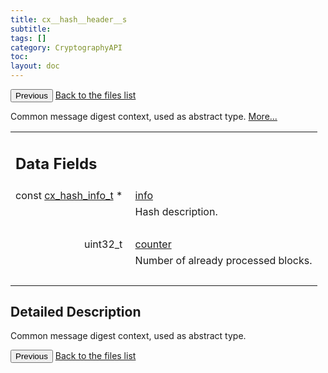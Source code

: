 ```yaml
---
title: cx__hash__header__s
subtitle:
tags: []
category: CryptographyAPI
toc:
layout: doc
---
```


<button class="uk-button uk-button-default uk-button-small uk-margin-medium-top" onclick="history.back()">Previous</button>
<a class="uk-button uk-button-default uk-button-small uk-margin-medium-top crypto-button" href="../../crypto-api/files">Back to the files list</a>


<p>Common message digest context, used as abstract type.  
 <a href="../cx__hash__header__s#details">More...</a></p>
<table class="memberdecls">
<tr class="heading"><td colspan="2"><h2 class="groupheader"><a name="pub-attribs"></a>
Data Fields</h2></td></tr>
<tr class="memitem:ac613131b42e92ab66088a8cfbdc8fbba"><td class="memItemLeft" align="right" valign="top"><a id="ac613131b42e92ab66088a8cfbdc8fbba"></a>
const <a class="el" href="../cx__hash__info__t">cx_hash_info_t</a> *&#160;</td><td class="memItemRight" valign="bottom"><a class="el" href="../cx__hash__header__s#ac613131b42e92ab66088a8cfbdc8fbba">info</a></td></tr>
<tr class="memdesc:ac613131b42e92ab66088a8cfbdc8fbba"><td class="mdescLeft">&#160;</td><td class="mdescRight">Hash description. <br /></td></tr>
<tr class="separator:ac613131b42e92ab66088a8cfbdc8fbba"><td class="memSeparator" colspan="2">&#160;</td></tr>
<tr class="memitem:a51322ddb267b4729d6b5f2bb05d49fff"><td class="memItemLeft" align="right" valign="top"><a id="a51322ddb267b4729d6b5f2bb05d49fff"></a>
uint32_t&#160;</td><td class="memItemRight" valign="bottom"><a class="el" href="../cx__hash__header__s#a51322ddb267b4729d6b5f2bb05d49fff">counter</a></td></tr>
<tr class="memdesc:a51322ddb267b4729d6b5f2bb05d49fff"><td class="mdescLeft">&#160;</td><td class="mdescRight">Number of already processed blocks. <br /></td></tr>
<tr class="separator:a51322ddb267b4729d6b5f2bb05d49fff"><td class="memSeparator" colspan="2">&#160;</td></tr>
</table>
<a name="details" id="details"></a>

## Detailed Description

<div class="textblock"><p>Common message digest context, used as abstract type. </p>
<button class="uk-button uk-button-default uk-button-small uk-margin-medium-top" onclick="history.back()">Previous</button>
<a class="uk-button uk-button-default uk-button-small uk-margin-medium-top crypto-button" href="../../crypto-api/files">Back to the files list</a>
